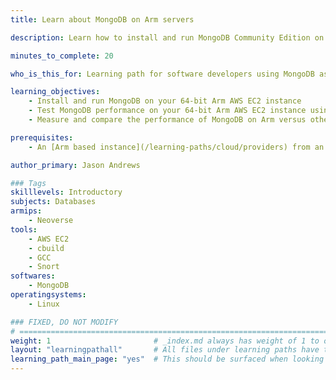 ```yaml
---
title: Learn about MongoDB on Arm servers

description: Learn how to install and run MongoDB Community Edition on differet flavors of AWS EC2 instances powered by Arm64 achitecture

minutes_to_complete: 20   

who_is_this_for: Learning path for software developers using MongoDB as their database for mobile, IoT applications, content management or real-time analytics running on Arm servers.

learning_objectives: 
    - Install and run MongoDB on your 64-bit Arm AWS EC2 instance
    - Test MongoDB performance on your 64-bit Arm AWS EC2 instance using open-source tooling
    - Measure and compare the performance of MongoDB on Arm versus other architectures with Yahoo Cloud Serving Benchmark (YCSB)

prerequisites:
    - An [Arm based instance](/learning-paths/cloud/providers) from an appropriate cloud service provider.

author_primary: Jason Andrews

### Tags
skilllevels: Introductory
subjects: Databases
armips:
    - Neoverse
tools:
    - AWS EC2
    - cbuild
    - GCC
    - Snort
softwares:
    - MongoDB
operatingsystems:
    - Linux

### FIXED, DO NOT MODIFY
# ================================================================================
weight: 1                       # _index.md always has weight of 1 to order correctly
layout: "learningpathall"       # All files under learning paths have this same wrapper
learning_path_main_page: "yes"  # This should be surfaced when looking for related content. Only set for _index.md of learning path content.
---
```

